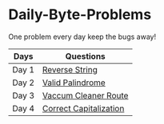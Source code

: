 # Daily-Byte-Problems
One problem every day keep the bugs away!

| Days | Questions |
|------|-----------|
| Day 1| <a href='https://drive.google.com/file/d/1VNw9veroCn-n7RAALSzrEASz1KWm7fTK/view?usp=sharing'>Reverse String</a> |
| Day 2| <a href='https://drive.google.com/file/d/1HRuTw59C2brfu8wZs4hOx20_TrZYfClT/view?usp=sharing'>Valid Palindrome</a>|
| Day 3| <a href= 'https://drive.google.com/file/d/1FmSPa1QCl4dvST_aq8wb3AgcEk87LU3A/view?usp=sharing' >Vaccum Cleaner Route</a>|
| Day 4| <a href='https://drive.google.com/file/d/1dqB6V2YGB-FKwsfhDpXWokqc702F0G3X/view?usp=sharing'>Correct Capitalization</a>|